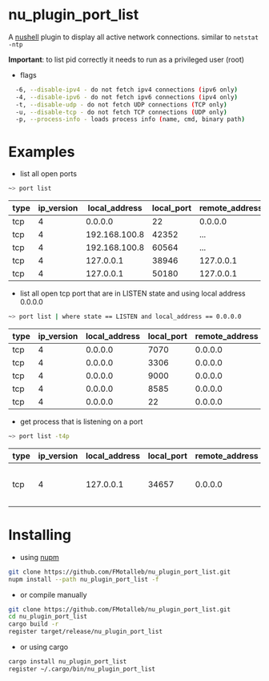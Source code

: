 # nu_plugin_port_list

A [nushell](https://www.nushell.sh/) plugin to display all active network connections.
similar to `netstat -ntp`

**Important**: to list pid correctly it needs to run as a privileged user (root)

* flags

```bash
  -6, --disable-ipv4 - do not fetch ipv4 connections (ipv6 only)
  -4, --disable-ipv6 - do not fetch ipv6 connections (ipv4 only)
  -t, --disable-udp - do not fetch UDP connections (TCP only)
  -u, --disable-tcp - do not fetch TCP connections (UDP only)
  -p, --process-info - loads process info (name, cmd, binary path)
```

# Examples

* list all open ports
```bash
~> port list
```
|type|ip_version|local_address|local_port|remote_address|remote_port|state|pid|
|-|-|-|-|-|-|-|-|
|tcp|4|0.0.0.0|22|0.0.0.0|0|LISTEN|1000|
|tcp|4|192.168.100.8|42352|...|780|ESTABLISHED|9343|
|tcp|4|192.168.100.8|60564|...|443|ESTABLISHED|2899|
|tcp|4|127.0.0.1|38946|127.0.0.1|7890|ESTABLISHED|3376|
|tcp|4|127.0.0.1|50180|127.0.0.1|37921|ESTABLISHED|7620|



 * list all open tcp port that are in LISTEN state and using local address 0.0.0.0

 ```bash
~> port list | where state == LISTEN and local_address == 0.0.0.0
```
|type|ip_version|local_address|local_port|remote_address|remote_port|state|pid|
|-|-|-|-|-|-|-|-|
|tcp|4|0.0.0.0|7070|0.0.0.0|0|LISTEN|993|
|tcp|4|0.0.0.0|3306|0.0.0.0|0|LISTEN|9953|
|tcp|4|0.0.0.0|9000|0.0.0.0|0|LISTEN|1525|
|tcp|4|0.0.0.0|8585|0.0.0.0|0|LISTEN|10693|
|tcp|4|0.0.0.0|22|0.0.0.0|0|LISTEN|1000|


* get process that is listening on a port

```bash
~> port list -t4p
```
|type|ip_version|local_address|local_port|remote_address|remote_port|state|pid|name|cmd|exe_path|
|-|-|-|-|-|-|-|-|-|-|-|
|tcp|4|127.0.0.1|34657|0.0.0.0|0|LISTEN|9390|ssh|ssh -v -T -D ...|/usr/bin/ssh|


# Installing


* using [nupm](https://github.com/nushell/nupm)

```bash
git clone https://github.com/FMotalleb/nu_plugin_port_list.git
nupm install --path nu_plugin_port_list -f
```

* or compile manually

```bash
git clone https://github.com/FMotalleb/nu_plugin_port_list.git
cd nu_plugin_port_list
cargo build -r
register target/release/nu_plugin_port_list
```

* or using cargo

```bash
cargo install nu_plugin_port_list
register ~/.cargo/bin/nu_plugin_port_list
```

